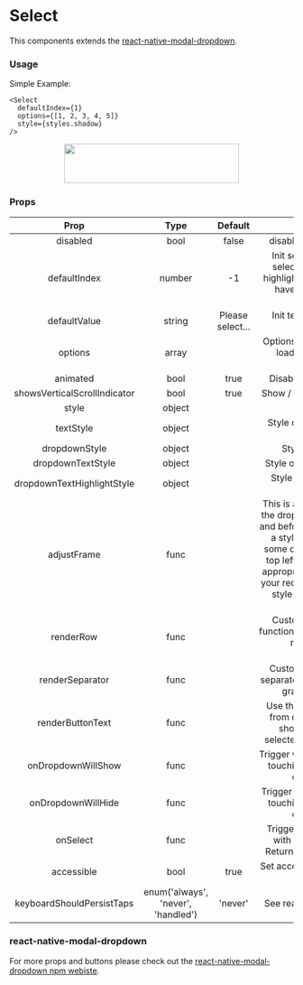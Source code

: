 # Select

This components extends the [react-native-modal-dropdown](https://www.npmjs.com/package/react-native-modal-dropdown).

### Usage

Simple Example:
```
<Select
  defaultIndex={1}
  options={[1, 2, 3, 4, 5]}
  style={styles.shadow}
/>
```
<p align="center">
  <img src="https://raw.githubusercontent.com/creativetimofficial/public-assets/master/now-ui-react-native/select.png" width="310px" height="70px">
</p>

### Props

|             Prop             |                Type                |      Default     |                                                                                                                                                              Description                                                                                                                                                             |
|:----------------------------:|:----------------------------------:|:----------------:|:------------------------------------------------------------------------------------------------------------------------------------------------------------------------------------------------------------------------------------------------------------------------------------------------------------------------------------:|
|           disabled           |                bool                |       false      |                                                                                                                                                    disable / enable the component.                                                                                                                                                   |
|         defaultIndex         |               number               |        -1        |                                                                                        Init selected index. -1: None is selected. This only change the highlight of the dropdown row, you have to give a defaultValue to change the init text.                                                                                       |
|         defaultValue         |               string               | Please select... |                                                                                                                                           Init text of the button. Invalid in wrapper mode.                                                                                                                                          |
|            options           |                array               |                  |                                                                                                                           Options. The dropdown will show a loading indicator if options is null/undefined.                                                                                                                          |
|           animated           |                bool                |       true       |                                                                                                                                                   Disable / enable fade animation.                                                                                                                                                   |
| showsVerticalScrollIndicator |                bool                |       true       |                                                                                                                                                Show / hide vertical scroll indicator.                                                                                                                                                |
|             style            |               object               |                  |                                                                                                                                                         Style of the button.                                                                                                                                                         |
|           textStyle          |               object               |                  |                                                                                                                                          Style of the button text. Invalid in wrapper mode.                                                                                                                                          |
|         dropdownStyle        |               object               |                  |                                                                                                                                                      Style of the dropdown list.                                                                                                                                                     |
|       dropdownTextStyle      |               object               |                  |                                                                                                                                                  Style of the dropdown option text.                                                                                                                                                  |
|  dropdownTextHighlightStyle  |               object               |                  |                                                                                                                                              Style of the dropdown selected option text.                                                                                                                                             |
|          adjustFrame         |                func                |                  | This is a callback after the frame of the dropdown have been calculated and before showing. You will receive a style object as argument with some of the props like widthheight top left and right. Change them to appropriate values that accord with your requirement and make the new style as the return value of this function. |
|           renderRow          |                func                |                  |                                                                                                              Customize render option rows: function(option,index,isSelected)Will render a default row if null/undefined.                                                                                                             |
|        renderSeparator       |                func                |                  |                                                                                                                  Customize render dropdown list separators. Will render a default thin gray line if null/undefined.                                                                                                                  |
|       renderButtonText       |                func                |                  |                                                                                                 Use this to extract and return text from option object. This text will show on button after option selected. Invalid in wrapper mode.                                                                                                |
|      onDropdownWillShow      |                func                |                  |                                                                                                                      Trigger when dropdown will show by touching the button. Return false can cancel the event.                                                                                                                      |
|      onDropdownWillHide      |                func                |                  |                                                                                                                      Trigger when dropdown will hide by touching the button. Return false can cancel the event.                                                                                                                      |
|           onSelect           |                func                |                  |                                                                                                                   Trigger when option row touched with selected index and value. Return false can cancel the event.                                                                                                                  |
|          accessible          |                bool                |       true       |                                                                                                                                         Set accessibility of dropdown modal and dropdown rows                                                                                                                                        |
|   keyboardShouldPersistTaps  | enum('always', 'never', 'handled') |      'never'     |                                                                                                                                                   See react-native ScrollView props                                                                                                                                                  |

### react-native-modal-dropdown
For more props and buttons please check out the [react-native-modal-dropdown npm webiste](https://www.npmjs.com/package/react-native-modal-dropdown).
